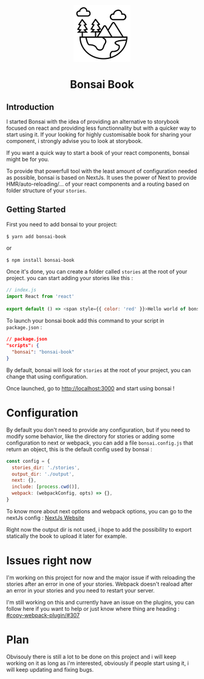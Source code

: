 <p align="center">
  <img src="/src/static/logo.png" alt="Bonsai" height="150px"/>
  <br>
  <h1 align="center">Bonsai Book</h1>
</p>


## Introduction

I started Bonsai with the idea of providing an alternative to storybook focused on react and providing less functionnality but with a quicker way to start using it. If your looking for highly customisable book for sharing your component, i strongly advise you to look at storybook.

If you want a quick way to start a book of your react components, bonsai might be for you.

To provide that powerfull tool with the least amount of configuration needed as possible, bonsai is based on NextJs. It uses the power of Next to provide HMR/auto-reloading/... of your react components and a routing based on folder structure of your `stories`.

## Getting Started

First you need to add bonsai to your project:

`$ yarn add bonsai-book`

or

`$ npm install bonsai-book`

Once it's done, you can create a folder called `stories` at the root of your project. you can start adding your stories like this :

```javascript
// index.js
import React from 'react'

export default () => <span style={{ color: 'red' }}>Hello world of bonsai.</span>
```

To launch your bonsai book add this command to your script in `package.json` :

```json
// package.json
"scripts": {
  "bonsai": "bonsai-book"
}
```

By default, bonsai will look for `stories` at the root of your project, you can change that using configuration.

Once launched, go to [http://localhost:3000](http://localhost:3000) and start using bonsai !

# Configuration

By default you don't need to provide any configuration, but if you need to modify some behavior, like the directory for stories or adding some configuration to next or webpack, you can add a file `bonsai.config.js` that return an object, this is the default config used by bonsai :

```js
const config = {
  stories_dir: './stories',
  output_dir: './output',
  next: {},
  include: [process.cwd()],
  webpack: (webpackConfig, opts) => {},
}
```

To know more about next options and webpack options, you can go to the nextJs config : [NextJs Website](https://nextjs.org/docs/#custom-configuration)


Right now the output dir is not used, i hope to add the possibility to export statically the book to upload it later for example.

# Issues right now

I'm working on this project for now and the major issue if with reloading the stories after an error in one of your stories.
Webpack doesn't reaload after an error in your stories and you need to restart your server.

I'm still working on this and currently have an issue on the plugins, you can follow here if you want to help or just know where thing are heading : [#copy-webpack-plugin/#307](https://github.com/webpack-contrib/copy-webpack-plugin/issues/307)

# Plan

Obvisouly there is still a lot to be done on this project and i will keep working on it as long as i'm interested, obviously if people start using it, i will keep updating and fixing bugs.
